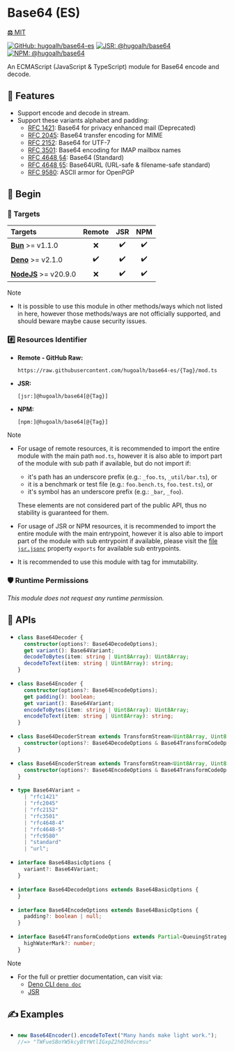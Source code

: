 # Base64 (ES)

[**⚖️** MIT](./LICENSE.md)

[![GitHub: hugoalh/base64-es](https://img.shields.io/github/v/release/hugoalh/base64-es?label=hugoalh/base64-es&labelColor=181717&logo=github&logoColor=ffffff&sort=semver&style=flat "GitHub: hugoalh/base64-es")](https://github.com/hugoalh/base64-es)
[![JSR: @hugoalh/base64](https://img.shields.io/jsr/v/@hugoalh/base64?label=@hugoalh/base64&labelColor=F7DF1E&logo=jsr&logoColor=000000&style=flat "JSR: @hugoalh/base64")](https://jsr.io/@hugoalh/base64)
[![NPM: @hugoalh/base64](https://img.shields.io/npm/v/@hugoalh/base64?label=@hugoalh/base64&labelColor=CB3837&logo=npm&logoColor=ffffff&style=flat "NPM: @hugoalh/base64")](https://www.npmjs.com/package/@hugoalh/base64)

An ECMAScript (JavaScript & TypeScript) module for Base64 encode and decode.

## 🌟 Features

- Support encode and decode in stream.
- Support these variants alphabet and padding:
  - [RFC 1421](https://datatracker.ietf.org/doc/html/rfc1421): Base64 for privacy enhanced mail (Deprecated)
  - [RFC 2045](https://datatracker.ietf.org/doc/html/rfc2045): Base64 transfer encoding for MIME
  - [RFC 2152](https://datatracker.ietf.org/doc/html/rfc2152): Base64 for UTF-7
  - [RFC 3501](https://datatracker.ietf.org/doc/html/rfc3501#section-5.1.3): Base64 encoding for IMAP mailbox names
  - [RFC 4648 §4](https://datatracker.ietf.org/doc/html/rfc4648#section-4): Base64 (Standard)
  - [RFC 4648 §5](https://datatracker.ietf.org/doc/html/rfc4648#section-5): Base64URL (URL-safe & filename-safe standard)
  - [RFC 9580](https://datatracker.ietf.org/doc/html/rfc9580): ASCII armor for OpenPGP

## 🔰 Begin

### 🎯 Targets

| **Targets** | **Remote** | **JSR** | **NPM** |
|:--|:-:|:-:|:-:|
| **[Bun](https://bun.sh/)** >= v1.1.0 | ❌ | ✔️ | ✔️ |
| **[Deno](https://deno.land/)** >= v2.1.0 | ✔️ | ✔️ | ✔️ |
| **[NodeJS](https://nodejs.org/)** >= v20.9.0 | ❌ | ✔️ | ✔️ |

> [!NOTE]
> - It is possible to use this module in other methods/ways which not listed in here, however those methods/ways are not officially supported, and should beware maybe cause security issues.

### #️⃣ Resources Identifier

- **Remote - GitHub Raw:**
  ```
  https://raw.githubusercontent.com/hugoalh/base64-es/{Tag}/mod.ts
  ```
- **JSR:**
  ```
  [jsr:]@hugoalh/base64[@{Tag}]
  ```
- **NPM:**
  ```
  [npm:]@hugoalh/base64[@{Tag}]
  ```

> [!NOTE]
> - For usage of remote resources, it is recommended to import the entire module with the main path `mod.ts`, however it is also able to import part of the module with sub path if available, but do not import if:
>
>   - it's path has an underscore prefix (e.g.: `_foo.ts`, `_util/bar.ts`), or
>   - it is a benchmark or test file (e.g.: `foo.bench.ts`, `foo.test.ts`), or
>   - it's symbol has an underscore prefix (e.g.: `_bar`, `_foo`).
>
>   These elements are not considered part of the public API, thus no stability is guaranteed for them.
> - For usage of JSR or NPM resources, it is recommended to import the entire module with the main entrypoint, however it is also able to import part of the module with sub entrypoint if available, please visit the [file `jsr.jsonc`](./jsr.jsonc) property `exports` for available sub entrypoints.
> - It is recommended to use this module with tag for immutability.

### 🛡️ Runtime Permissions

*This module does not request any runtime permission.*

## 🧩 APIs

- ```ts
  class Base64Decoder {
    constructor(options?: Base64DecodeOptions);
    get variant(): Base64Variant;
    decodeToBytes(item: string | Uint8Array): Uint8Array;
    decodeToText(item: string | Uint8Array): string;
  }
  ```
- ```ts
  class Base64Encoder {
    constructor(options?: Base64EncodeOptions);
    get padding(): boolean;
    get variant(): Base64Variant;
    encodeToBytes(item: string | Uint8Array): Uint8Array;
    encodeToText(item: string | Uint8Array): string;
  }
  ```
- ```ts
  class Base64DecoderStream extends TransformStream<Uint8Array, Uint8Array> {
    constructor(options?: Base64DecodeOptions & Base64TransformCodeOptions);
  }
  ```
- ```ts
  class Base64EncoderStream extends TransformStream<Uint8Array, Uint8Array> {
    constructor(options?: Base64EncodeOptions & Base64TransformCodeOptions);
  }
  ```
- ```ts
  type Base64Variant =
    | "rfc1421"
    | "rfc2045"
    | "rfc2152"
    | "rfc3501"
    | "rfc4648-4"
    | "rfc4648-5"
    | "rfc9580"
    | "standard"
    | "url";
  ```
- ```ts
  interface Base64BasicOptions {
    variant?: Base64Variant;
  }
  ```
- ```ts
  interface Base64DecodeOptions extends Base64BasicOptions {
  }
  ```
- ```ts
  interface Base64EncodeOptions extends Base64BasicOptions {
    padding?: boolean | null;
  }
  ```
- ```ts
  interface Base64TransformCodeOptions extends Partial<QueuingStrategyInit> {
    highWaterMark?: number;
  }
  ```

> [!NOTE]
> - For the full or prettier documentation, can visit via:
>   - [Deno CLI `deno doc`](https://docs.deno.com/runtime/reference/cli/documentation_generator/)
>   - [JSR](https://jsr.io/@hugoalh/base64)

## ✍️ Examples

- ```ts
  new Base64Encoder().encodeToText("Many hands make light work.");
  //=> "TWFueSBoYW5kcyBtYWtlIGxpZ2h0IHdvcmsu"
  ```

